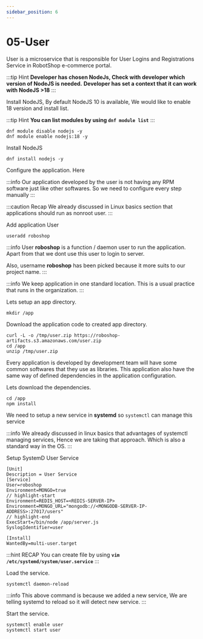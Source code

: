 ```yaml
---
sidebar_position: 6
---
```


# 05-User

User is a microservice that is responsible  for User Logins and Registrations Service in RobotShop e-commerce portal.

:::tip Hint
**Developer has chosen NodeJs, Check with developer which version of NodeJS is needed.**
**Developer has set a context that it can work with NodeJS >18**
:::

Install NodeJS, By default NodeJS 10 is available, We would like to enable 18 version and install list.

:::tip Hint
**You can list modules by using `dnf module list`**
:::

```shell 
dnf module disable nodejs -y
dnf module enable nodejs:18 -y
```

Install NodeJS 

```shell 
dnf install nodejs -y
```

Configure the application. Here

:::info 
Our application developed by the user is not having any RPM software just like other softwares. So we need to configure every step manually
:::

:::caution Recap
We already discussed in Linux basics section that applications should run as nonroot user.
:::

Add application User

```shell 
useradd roboshop
```

:::info 
User **roboshop** is a function / daemon user to run the application. Apart from that we dont use this user to login to server.

Also, username **roboshop** has been picked because it more suits to our project name.
:::

:::info
We keep application in one standard location. This is a usual practice that runs in the organization.
:::

Lets setup an app directory. 

```shell
mkdir /app 
```

Download the application code to created app directory. 

```shell
curl -L -o /tmp/user.zip https://roboshop-artifacts.s3.amazonaws.com/user.zip 
cd /app 
unzip /tmp/user.zip
```

Every application is developed by development team will have some common softwares that they use as libraries. This application also have the same way of defined dependencies in the application configuration.

Lets download the dependencies. 

```shell 
cd /app 
npm install 
```

We need to setup a new service in **systemd** so `systemctl` can manage this service

:::info
We already discussed in linux basics that advantages of systemctl managing services, Hence we are taking that approach. Which is also a standard way in the OS. 
:::


Setup SystemD User Service 

```unit file (systemd) title=/etc/systemd/system/user.service
[Unit]
Description = User Service
[Service]
User=roboshop
Environment=MONGO=true
// highlight-start
Environment=REDIS_HOST=<REDIS-SERVER-IP>
Environment=MONGO_URL="mongodb://<MONGODB-SERVER-IP-ADDRESS>:27017/users"
// highlight-end
ExecStart=/bin/node /app/server.js
SyslogIdentifier=user

[Install]
WantedBy=multi-user.target
```

:::hint RECAP
You can create file by using **`vim /etc/systemd/system/user.service`**
:::

Load the service.

```shell 
systemctl daemon-reload
```

:::info 
This above command is because we added a new service, We are telling systemd to reload so it will detect new service.
:::

Start the service.

```shell 
systemctl enable user 
systemctl start user
```
